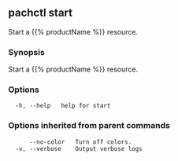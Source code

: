 ## pachctl start

Start a {{% productName %}} resource.

### Synopsis

Start a {{% productName %}} resource.

### Options

```
  -h, --help   help for start
```

### Options inherited from parent commands

```
      --no-color   Turn off colors.
  -v, --verbose    Output verbose logs
```

